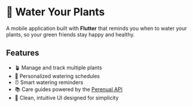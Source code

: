 # 🌿 Water Your Plants

A mobile application built with **Flutter** that reminds you when to water your plants, so your green friends stay happy and healthy.

## Features

- 🪴 Manage and track multiple plants
- 📆 Personalized watering schedules
- ⏰ Smart watering reminders
- 📚 Care guides powered by the [Perenual API](https://perenual.com/)
- 📱 Clean, intuitive UI designed for simplicity
